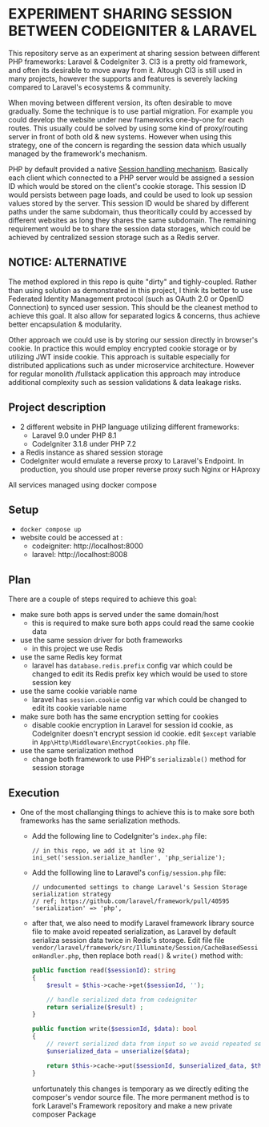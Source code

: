 EXPERIMENT SHARING SESSION BETWEEN CODEIGNITER & LARAVEL
========================================================

This repository serve as an experiment at sharing session between different PHP frameworks: Laravel & CodeIgniter 3. CI3 is a pretty old framework, and often its desirable to move away from it. Altough CI3 is still used in many projects, however the supports and features is severely lacking compared to Laravel's ecosystems & community.

When moving between different version, its often desirable to move gradually. Some the technique is to use partial migration. For example you could develop the website under new frameworks one-by-one for each routes. This usually could be solved by using some kind of proxy/routing server in front of both old & new systems. However when using this strategy, one of the concern is regarding the session data which usually managed by the framework's mechanism.

PHP by default provided a native [Session handling mechanism](https://www.php.net/manual/en/book.session.php). Basically each client which connected to a PHP server would be assigned a session ID which would be stored on the client's cookie storage. This session ID would persists between page loads, and could be used to look up session values stored by the server. This session ID would be shared by different paths under the same subdomain, thus theoritically could by accessed by different websites as long they shares the same subdomain. The remaining requirement would be to share the session data storages, which could be achieved by centralized session storage such as a Redis server.

## NOTICE: ALTERNATIVE

The method explored in this repo is quite "dirty" and tighly-coupled. Rather than using solution as demonstrated in this project, I think its better to use Federated Identity Management protocol (such as OAuth 2.0 or OpenID Connection) to synced user session. This should be the cleanest method to achieve this goal. It also allow for separated logics & concerns, thus achieve better encapsulation & modularity.

Other approach we could use is by storing our session directly in browser's cookie. In practice this would employ encrypted cookie storage or by utilizing JWT inside cookie. This approach is suitable especially for distributed applications such as under microservice architecture. However for regular monolith /fullstack application this approach may introduce additional complexity such as session validations & data leakage risks.

## Project description
- 2 different website in PHP language utilizing different frameworks:
  - Laravel 9.0 under PHP 8.1
  - CodeIgniter 3.1.8 under PHP 7.2
- a Redis instance as shared session storage
- CodeIgniter would emulate a reverse proxy to Laravel's Endpoint. In production, you should use proper reverse proxy such Nginx or HAproxy

All services managed using docker compose

## Setup
- `docker compose up`
- website could be accessed at :
  - codeigniter: http://localhost:8000
  - laravel: http://localhost:8008

## Plan

There are a couple of steps required to achieve this goal:
- make sure both apps is served under the same domain/host
  - this is required to make sure both apps could read the same cookie data
- use the same session driver for both frameworks
  - in this project we use Redis
- use the same Redis key format
  - laravel has `database.redis.prefix` config var which could be changed to edit its Redis prefix key which would be used to store session key
- use the same cookie variable name
  - laravel has `session.cookie` config var which could be changed to edit its cookie variable name
- make sure both has the same encryption setting for cookies
  - disable cookie encryption in Laravel for session id cookie, as CodeIgniter doesn't encrypt session id cookie. edit `$except` variable in `App\Http\Middleware\EncryptCookies.php` file.
- use the same serialization method
  - change both framework to use PHP's `serializable()` method for session storage

## Execution
- One of the most challanging things to achieve this is to make sore both frameworks has the same serialization methods.
    - Add the following line to CodeIgniter's `index.php` file:
        ```
        // in this repo, we add it at line 92
        ini_set('session.serialize_handler', 'php_serialize');
        ```
    - Add the folllowing line to Laravel's `config/session.php` file:
        ```
        // undocumented settings to change Laravel's Session Storage serialization strategy
        // ref; https://github.com/laravel/framework/pull/40595
        'serialization' => 'php',
        ```
    - after that, we also need to modify Laravel framework library source file to make avoid repeated serialization, as Laravel by default serializa session data twice in Redis's storage. Edit file file `vendor/laravel/framework/src/Illuminate/Session/CacheBasedSessionHandler.php`, then replace both `read()` & `write()` method with:
        ```PHP
        public function read($sessionId): string
        {
            $result = $this->cache->get($sessionId, '');

            // handle serialized data from codeigniter
            return serialize($result) ;
        }

        public function write($sessionId, $data): bool
        {
            // revert serialized data from input so we avoid repeated serialization
            $unserialized_data = unserialize($data);

            return $this->cache->put($sessionId, $unserialized_data, $this->minutes * 60);
        }
        ```

        unfortunately this changes is temporary as we directly editing the composer's vendor source file. The more permanent method is to fork Laravel's Framework repository and make a new private composer Package

